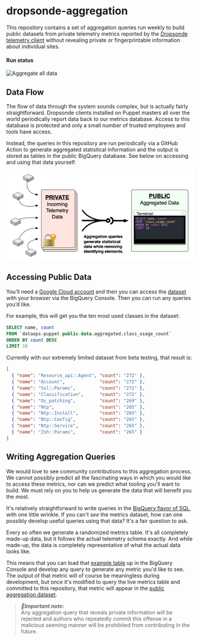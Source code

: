 # dropsonde-aggregation

This repository contains a set of aggregation queries run weekly to build public
datasets from private telemetry metrics reported by the
[Dropsonde telemetry client](https://github.com/puppetlabs/dropsonde) without
revealing private or fingerprintable information about individual sites.

#### Run status

![Aggregate all data](https://github.com/puppetlabs/dropsonde-aggregation/workflows/Aggregate%20all%20data/badge.svg?event=schedule)

## Data Flow

The flow of data through the system sounds complex, but is actually fairly
straightforward. Dropsonde clients installed on Puppet masters all over the
world periodically report data back to our metrics database. Access to this
database is protected and only a small number of trusted employees and tools
have access.

Instead, the queries in this repository are run periodically via a GitHub Action
to generate aggregated statistical information and the output is stored as tables
in the public BigQuery database. See below on accessing and using that data yourself.

![Data aggregation workflow](./aggregation.png)


## Accessing Public Data

You’ll need a [Google Cloud account](https://cloud.google.com/) and then you can
access the [dataset](https://console.cloud.google.com/bigquery?p=dataops-puppet-public-data&d=aggregated)
with your browser via the BigQuery Console. Then you can run any queries you’d like.

For example, this will get you the ten most used classes in the dataset:

``` sql
SELECT name, count
FROM `dataops-puppet-public-data.aggregated.class_usage_count`
ORDER BY count DESC
LIMIT 10
```

Currently with our extremely limited dataset from beta testing, that result is:

``` json
[
  { "name": "Resource_api::Agent", "count": "272" },
  { "name": "Account",             "count": "272" },
  { "name": "Ssl::Params",         "count": "272" },
  { "name": "Classification",      "count": "272" },
  { "name": "Os_patching",         "count": "269" },
  { "name": "Ntp",                 "count": "265" },
  { "name": "Ntp::Install",        "count": "265" },
  { "name": "Ntp::Config",         "count": "265" },
  { "name": "Ntp::Service",        "count": "265" },
  { "name": "Zsh::Params",         "count": "265" }
]
```


## Writing Aggregation Queries

We would love to see community contributions to this aggregation process. We
cannot possibly predict all the fascinating ways in which you would like to
access these metrics, nor can we predict what tooling you'll want to build. We
must rely on you to help us generate the data that will benefit you the most.

It's relatively straightforward to write queries in the [BigQuery flavor of SQL](https://cloud.google.com/bigquery/docs/query-overview),
with one little wrinkle. If you can't _see_ the metrics dataset, how can one
possibly develop useful queries using that data? It's a fair question to ask.

Every so often we generate a randomized metrics table.  It's all completely made-up data,
but it follows the actual telemetry schema exactly. And while made-up, the data
is completely representative of what the actual data looks like.

This means that you can load that [example table](https://console.cloud.google.com/bigquery?p=dataops-puppet-public-data&d=community&t=community_metrics&page=table)
up in the BigQuery Console and develop any query to generate any metric you'd
like to see. The output of that metric will of course be meaningless during
development, but once it's modified to query the live metrics table and committed to
this repository, that metric will appear in the [public aggregation dataset](https://console.cloud.google.com/bigquery?p=dataops-puppet-public-data&d=aggregated).

> ***📍Important note:***<br />
> Any aggregation query that reveals private information will be rejected and
> authors who repeatedly commit this offense in a malicious seeming manner will
> be prohibited from contributing in the future.

